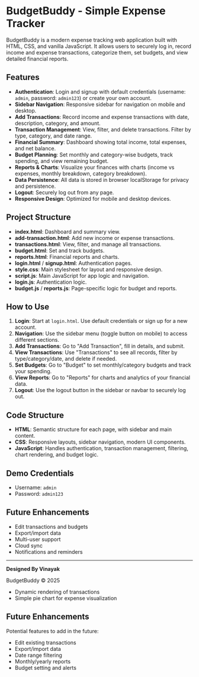 # BudgetBuddy - Simple Expense Tracker

BudgetBuddy is a modern expense tracking web application built with HTML, CSS, and vanilla JavaScript. It allows users to securely log in, record income and expense transactions, categorize them, set budgets, and view detailed financial reports.

## Features

- **Authentication**: Login and signup with default credentials (username: `admin`, password: `admin123`) or create your own account.
- **Sidebar Navigation**: Responsive sidebar for navigation on mobile and desktop.
- **Add Transactions**: Record income and expense transactions with date, description, category, and amount.
- **Transaction Management**: View, filter, and delete transactions. Filter by type, category, and date range.
- **Financial Summary**: Dashboard showing total income, total expenses, and net balance.
- **Budget Planning**: Set monthly and category-wise budgets, track spending, and view remaining budget.
- **Reports & Charts**: Visualize your finances with charts (income vs expenses, monthly breakdown, category breakdown).
- **Data Persistence**: All data is stored in browser localStorage for privacy and persistence.
- **Logout**: Securely log out from any page.
- **Responsive Design**: Optimized for mobile and desktop devices.

## Project Structure

- **index.html**: Dashboard and summary view.
- **add-transaction.html**: Add new income or expense transactions.
- **transactions.html**: View, filter, and manage all transactions.
- **budget.html**: Set and track budgets.
- **reports.html**: Financial reports and charts.
- **login.html** / **signup.html**: Authentication pages.
- **style.css**: Main stylesheet for layout and responsive design.
- **script.js**: Main JavaScript for app logic and navigation.
- **login.js**: Authentication logic.
- **budget.js** / **reports.js**: Page-specific logic for budget and reports.

## How to Use

1. **Login**: Start at `login.html`. Use default credentials or sign up for a new account.
2. **Navigation**: Use the sidebar menu (toggle button on mobile) to access different sections.
3. **Add Transactions**: Go to "Add Transaction", fill in details, and submit.
4. **View Transactions**: Use "Transactions" to see all records, filter by type/category/date, and delete if needed.
5. **Set Budgets**: Go to "Budget" to set monthly/category budgets and track your spending.
6. **View Reports**: Go to "Reports" for charts and analytics of your financial data.
7. **Logout**: Use the logout button in the sidebar or navbar to securely log out.

## Code Structure

- **HTML**: Semantic structure for each page, with sidebar and main content.
- **CSS**: Responsive layouts, sidebar navigation, modern UI components.
- **JavaScript**: Handles authentication, transaction management, filtering, chart rendering, and budget logic.

## Demo Credentials

- Username: `admin`
- Password: `admin123`

## Future Enhancements

- Edit transactions and budgets
- Export/import data
- Multi-user support
- Cloud sync
- Notifications and reminders

---

**Designed By Vinayak**

BudgetBuddy © 2025
- Dynamic rendering of transactions
- Simple pie chart for expense visualization

## Future Enhancements

Potential features to add in the future:
- Edit existing transactions
- Export/import data
- Date range filtering
- Monthly/yearly reports
- Budget setting and alerts
